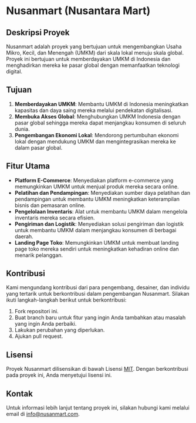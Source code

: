# Nusanmart (Nusantara Mart)


## Deskripsi Proyek

Nusanmart adalah proyek yang bertujuan untuk mengembangkan Usaha Mikro, Kecil, dan Menengah (UMKM) dari skala lokal menuju skala global. Proyek ini bertujuan untuk memberdayakan UMKM di Indonesia dan menghadirkan mereka ke pasar global dengan memanfaatkan teknologi digital.

## Tujuan

1. **Memberdayakan UMKM**: Membantu UMKM di Indonesia meningkatkan kapasitas dan daya saing mereka melalui pendekatan digitalisasi.
2. **Membuka Akses Global**: Menghubungkan UMKM Indonesia dengan pasar global sehingga mereka dapat menjangkau konsumen di seluruh dunia.
3. **Pengembangan Ekonomi Lokal**: Mendorong pertumbuhan ekonomi lokal dengan mendukung UMKM dan mengintegrasikan mereka ke dalam pasar global.

## Fitur Utama

- **Platform E-Commerce**: Menyediakan platform e-commerce yang memungkinkan UMKM untuk menjual produk mereka secara online.
- **Pelatihan dan Pendampingan**: Menyediakan sumber daya pelatihan dan pendampingan untuk membantu UMKM meningkatkan keterampilan bisnis dan pemasaran online.
- **Pengelolaan Inventaris**: Alat untuk membantu UMKM dalam mengelola inventaris mereka secara efisien.
- **Pengiriman dan Logistik**: Menyediakan solusi pengiriman dan logistik untuk membantu UMKM dalam menjangkau konsumen di berbagai daerah.
- **Landing Page Toko**: Memungkinkan UMKM untuk membuat landing page toko mereka sendiri untuk meningkatkan kehadiran online dan menarik pelanggan.

## Kontribusi

Kami mengundang kontribusi dari para pengembang, desainer, dan individu yang tertarik untuk berkontribusi dalam pengembangan Nusanmart. Silakan ikuti langkah-langkah berikut untuk berkontribusi:

1. Fork repositori ini.
2. Buat branch baru untuk fitur yang ingin Anda tambahkan atau masalah yang ingin Anda perbaiki.
3. Lakukan perubahan yang diperlukan.
4. Ajukan pull request.

## Lisensi

Proyek Nusanmart dilisensikan di bawah Lisensi [MIT](LICENSE). Dengan berkontribusi pada proyek ini, Anda menyetujui lisensi ini.

## Kontak

Untuk informasi lebih lanjut tentang proyek ini, silakan hubungi kami melalui email di [info@nusanmart.com](mailto:info@nusanmart.com).
